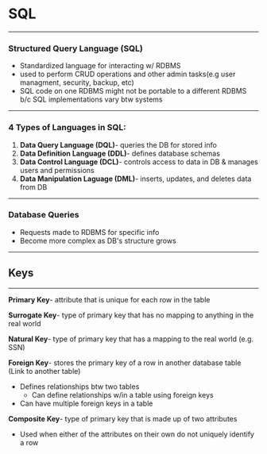 # SQL
---

### Structured Query Language (SQL)
- Standardized language for interacting w/ RDBMS
- used to perform CRUD operations and other admin tasks(e.g user managment, security, backup, etc)
- SQL code on one RDBMS might not be portable to a different RDBMS b/c SQL implementations vary btw systems
---
### 4 Types of Languages in SQL:
1. **Data Query Language (DQL)**- queries the DB for stored info
3. **Data Definition Language (DDL)**- defines database schemas 
4. **Data Control Language (DCL)**- controls access to data in DB & manages users and permissions
5. **Data Manipulation Laguage (DML)**- inserts, updates, and deletes data from DB
---
### Database Queries
- Requests made to RDBMS for specific info
- Become more complex as DB's structure grows 

---
## Keys 
---
**Primary Key**- attribute that is unique for each row in the table

**Surrogate Key**- type of primary key that has no mapping to anything in the real world 

**Natural Key**- type of primary key that has a mapping to the real world (e.g. SSN)

**Foreign Key**- stores the primary key of a row in another database table (Link to another table)
  - Defines relationships btw two tables
    - Can define relationships w/in a table using foreign keys
  - Can have multiple foreign keys in a table
  
**Composite Key**- type of primary key that is made up of two attributes
  - Used when either of the attributes on their own do not uniquely identify a row

